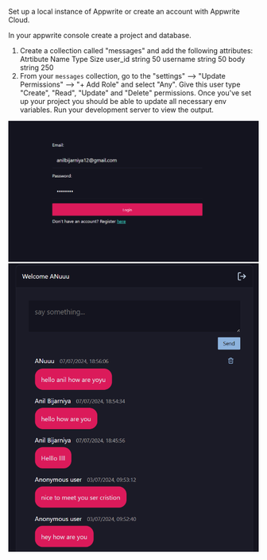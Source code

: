 Set up a local instance of Appwrite or create an account with Appwrite Cloud.

In your appwrite console create a project and database.

1. Create a collection called "messages" and add the following attributes:
Atrtibute Name	Type	Size
user_id	       string	 50
username	     string	 50
body	         string	 250
2. From your `messages` collection, go to the "settings" --> "Update Permissions" --> "+ Add Role" and select "Any". Give this user type "Create", "Read", "Update" and "Delete" permissions.
Once you've set up your project you should be able to update all necessary env variables. Run your development server to view the output.

![alt text](https://github.com/anil1047/Chatapp/blob/main/Demo1.png)
![alt text](https://github.com/anil1047/Chatapp/blob/main/Demo2.png)
